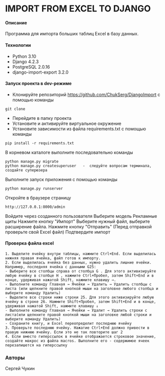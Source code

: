 # IMPORT FROM EXCEL TO DJANGO
#### Описание
Программа для импорта больших таблиц Excel в базу данных.
#### Технологии
- Python 3.10
- Django 4.2.3
- PostgreSQL 2.0.16
- django-import-export 3.2.0
#### Запуск проекта в dev-режиме
- Клонируйте репозиторий https://github.com/ChukSerg/DjangoImport с помощью команды
````
git clone
````
- Перейдите в папку проекта
- Установите и активируйте виртуальное окружение
- Установите зависимости из файла requirements.txt с помощью команды
````
pip install -r requirements.txt
````
В корневом каталоге выполните последовательно команды
```
python manage.py migrate
python manage.py createsuperuser   -  следуйте вопросам терминала, создайте суперюзера
```
Выполните запуск приложения с помощью команды
```
python manage.py runserver
```
Откройте в браузере страницу 
```
http://127.0.0.1:8000/admin
```
Войдите через созданного пользователя
Выберите модель Рекламные щиты
Нажмите кнопку "Импорт"
Выберите нужный файл, выберите расширение файла. Нажмите кнопку "Отправить" (Перед отправкой проверьте свой Excel файл)
Подтвердите импорт
#### Проверка файла excel
````
1. Выделите ячейку внутри таблицы, нажмите Ctrl+End. Если выделилась нижняя правая ячейка, файл готов к импорту.
2. Если выделилась ячейка без данных, нужно удалить лишние ячейки. Например, последняя ячейка с данными G25:
- Выберите все столбцы справа от столбца G . Для этого активизируйте любую ячейку в столбце Н , нажмите Ctrl+Пробел, затем Shift+End и в конце, удерживая нажатой Shift, нажмите клавишу →.
- Выполните команду Главная → Ячейки → Удалить → Удалить столбцы с листа (или щелкните правой кнопкой мыши на заголовке любого столбца и выберите команду Удалить)
- Выделите все строки ниже строки 25. Для этого активизируйте любую ячейку в строке 26. Нажмите Shift+Пробел, затем Shift+End и в конце, удерживая нажатой Shift, нажмите клавишу ↓
- Выполните команду Главная → Ячейки → Удалит → Удалить строки с листа(или щелкните правой кнопкой мыши на заголовке любой строки и выберите команду Удалить)
- Сохраните книгу, и Excel переопределит последнюю ячейку
3. Проверьте последнюю ячейку. Нажатие Ctrl+End должно привести в правую нижнюю ячейку. Если это не так повторите шаг 2
4. Если вместо гиперссылок в ячейке отображается строковое значение, создайте макрос из файла macros. Выполните его - содержимое ячеек перезапишется на гиперссылку
````

### Авторы
Сергей Чукин
